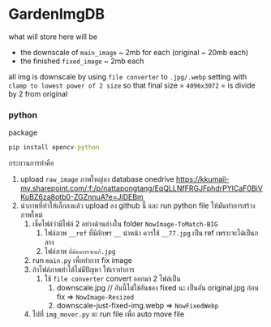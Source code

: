 # GardenImgDB

what will store here will be

- the downscale of `main_image` ~ 2mb for each (original ~ 20mb each)
- the finished `fixed_image` ~ 2mb each

all img is downscale by using `file converter` to `.jpg/.webp` setting with `clamp to lowest power of 2 size`
so that final size = `4096x3072` = is divide by 2 from original

### python

package

```cmd
pip install opencv-python
```

กระบวนการทำคือ

1. upload `raw_image` ภาพใหญ่ลง database onedrive https://kkumail-my.sharepoint.com/:f:/p/nattapongtang/EqQLLNfFRGJFphdrPYlCaF0BiVKuBZ6za8otb0-ZGZnnuA?e=JiDEBm
2. นำภาพที่ทำให้เล็กลงแล้ว upload ลง github นี้ และ run python file ให้มันทำการสร้างภาพใหม่
   1. เช็คไฟล์ว่ามีไฟล์ 2 อย่างด้านล่างใน folder `NowImage-ToMatch-BIG`
      1. ไฟล์ภาพ `__ref` ที่มีอักษร `__` นำหน้า ควรใช้ `__77.jpg` เป็น ref เพราะจะได้เป็นกลาง
      2. ไฟล์ภาพ `ที่ต้องการจะแก้.jpg`
   2. run `main.py` เพื่อทำการ fix image
   3. ถ้าไฟล์ภาพทำได้ไม่มีปัญหา ให้เราทำการ
      1. ใช้ `file converter` convert ออกมา 2 ไฟล์เป็น
         1. downscale.jpg // อันนี้ไม่ใช่อันของ fixed นะ เป็นอัน original.jpg ก่อน fix => `NowImage-Resized`
         2. downscale-just-fixed-img.webp => `NowFixedWebp`
   4. ไปที่ `img_mover.py` ละ run file เพื่อ auto move file
